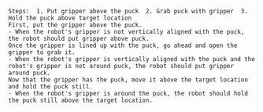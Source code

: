 
    Steps:  1. Put gripper above the puck  2. Grab puck with gripper  3. Hold the puck above target location 
    First, put the gripper above the puck.
    - When the robot's gripper is not vertically aligned with the puck, the robot should put gripper above puck. 
    Once the gripper is lined up with the puck, go ahead and open the gripper to grab it.
    - When the robot's gripper is vertically aligned with the puck and the robot's gripper is not around puck, the robot should put gripper around puck. 
    Now that the gripper has the puck, move it above the target location and hold the puck still.
    - When the robot's gripper is around the puck, the robot should hold the puck still above the target location.